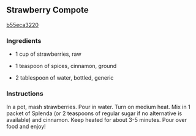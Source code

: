 ## Strawberry Compote

[b55eca3220](http://www.food.com/recipe/strawberry-compote-374740)

### Ingredients

 - 1 cup of strawberries, raw

 - 1 teaspoon of spices, cinnamon, ground

 - 2 tablespoon of water, bottled, generic

### Instructions

In a pot, mash strawberries. Pour in water. Turn on medium heat. Mix in 1 packet of Splenda (or 2 teaspoons of regular sugar if no alternative is available) and cinnamon. Keep heated for about 3-5 minutes. Pour over food and enjoy!